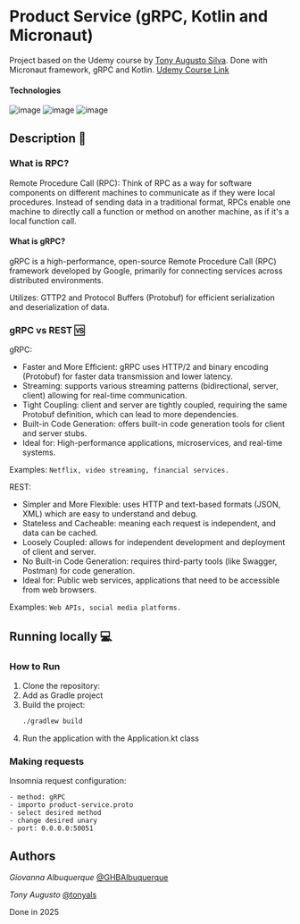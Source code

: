 # Product Service (gRPC, Kotlin and Micronaut)

Project based on the Udemy course by [Tony Augusto Silva](https://github.com/TonyALS). Done with Micronaut framework, gRPC and Kotlin.
[Udemy Course Link](https://www.udemy.com/share/10da6D3@PnrNCowtb0qfY0EjrpZ7FT8ao-Vey2Sw8W-sJNnGzRplAg6LyxX4sj3kz1jwzphm/)

#### Technologies
![image](https://img.shields.io/badge/gRPC-blue?style=for-the-badge&logo=grpc&logoColor=white)
![image](https://img.shields.io/badge/Kotlin-a64eff?style=for-the-badge&logo=kotlin&logoColor=white)
![image](https://img.shields.io/badge/Micronaut-black?style=for-the-badge&logo=Micronaut&logoColor=black)

## Description :book: 

### What is RPC?

Remote Procedure Call (RPC):
Think of RPC as a way for software components on different machines to communicate as if they were local procedures. Instead of sending data in a traditional format, RPCs enable one machine to directly call a function or method on another machine, as if it's a local function call.

#### What is gRPC?
gRPC is a high-performance, open-source Remote Procedure Call (RPC) framework developed by Google, primarily for connecting services across distributed environments.

Utilizes: GTTP2 and Protocol Buffers (Protobuf) for efficient serialization and deserialization of data.

### gRPC vs REST 🆚

gRPC:

* Faster and More Efficient: gRPC uses HTTP/2 and binary encoding (Protobuf) for faster data transmission and lower latency.
* Streaming: supports various streaming patterns (bidirectional, server, client) allowing for real-time communication.
* Tight Coupling: client and server are tightly coupled, requiring the same Protobuf definition, which can lead to more dependencies.
* Built-in Code Generation: offers built-in code generation tools for client and server stubs.
* Ideal for: High-performance applications, microservices, and real-time systems.

Examples: ```Netflix, video streaming, financial services.```

REST:
* Simpler and More Flexible: uses HTTP and text-based formats (JSON, XML) which are easy to understand and debug.
* Stateless and Cacheable: meaning each request is independent, and data can be cached.
* Loosely Coupled: allows for independent development and deployment of client and server.
* No Built-in Code Generation: requires third-party tools (like Swagger, Postman) for code generation.
* Ideal for: Public web services, applications that need to be accessible from web browsers.

Examples: ```Web APIs, social media platforms.```

## Running locally :computer: 

### How to Run

1. Clone the repository:
2. Add as Gradle project
3. Build the project:
   ```bash
   ./gradlew build
   ```
4. Run the application with the Application.kt class
   

### Making requests

Insomnia request configuration:
```
- method: gRPC
- importo product-service.proto
- select desired method
- change desired unary
- port: 0.0.0.0:50051
```

## Authors

*Giovanna Albuquerque* [@GHBAlbuquerque](https://github.com/GHBAlbuquerque)

*Tony Augusto* [@tonyals](https://github.com/TonyALS)

Done in 2025